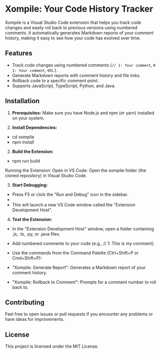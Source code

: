 # Xompile: Your Code History Tracker

Xompile is a Visual Studio Code extension that helps you track code changes and easily roll back to previous versions using numbered comments. It automatically generates Markdown reports of your comment history, making it easy to see how your code has evolved over time. 

## Features

* Track code changes using numbered comments (`// 1: Your comment`, `# 1: Your comment`, etc.).
* Generate Markdown reports with comment history and file links.
* Rollback code to a specific comment point.
* Supports JavaScript, TypeScript, Python, and Java.

## Installation

1. **Prerequisites:** Make sure you have Node.js and npm (or yarn) installed on your system.

2. **Install Dependencies:**

* cd xompile 
* npm install

2. **Build the Extension:**

* npm run build


Running the Extension: Open in VS Code: Open the xompile folder (the cloned repository) in Visual Studio Code.

3. **Start Debugging:**

* Press F5 or click the "Run and Debug" icon in the sidebar.
* 
* This will launch a new VS Code window called the "Extension Development Host".

4. **Test the Extension:**

* In the "Extension Development Host" window, open a folder containing .js, .ts, .py, or .java files.

* Add numbered comments to your code (e.g., // 1: This is my comment).

* Use the commands from the Command Palette (Ctrl+Shift+P or Cmd+Shift+P):

* "Xompile: Generate Report": Generates a Markdown report of your comment history.

* "Xompile: Rollback to Comment": Prompts for a comment number to roll back to.

## Contributing

Feel free to open issues or pull requests if you encounter any problems or have ideas for improvements.

## License

This project is licensed under the MIT License.
